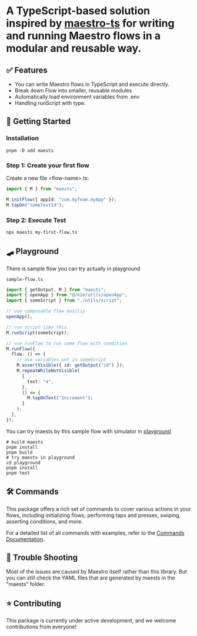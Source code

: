 # A TypeScript-based solution inspired by [maestro-ts](https://github.com/johkade/maestro-ts) for writing and running Maestro flows in a modular and reusable way.

## ✅ Features

- You can write Maestro flows in TypeScript and execute directly.
- Break down Flow into smaller, reusable modules
- Automatically load environment variables from .env
- Handling runScript with type.

## 🚀 Getting Started

### Installation

```sh:
pnpm -D add maests
```

### Step 1: Create your first flow

Create a new file \<flow-name>.ts:

```typescript
import { M } from "maests";

M.initFlow({ appId: "com.myTeam.myApp" });
M.tapOn("someTestId");
```

### Step 2: Execute Test

```sh
npx maests my-first-flow.ts
```

## 🛹 Playground

There is sample flow you can try actually in playground

`sample-flow.ts`

```typescript
import { getOutput, M } from "maests";
import { openApp } from "@/e2e/utils/openApp";
import { someScript } from "./utils/script";

// use composable flow easiliy
openApp();

// run script like this
M.runScript(someScript);

// use runFlow to run some flow with condition
M.runFlow({
  flow: () => {
    // use variables set in someScript
    M.assertVisible({ id: getOutput("id") });
    M.repeatWhileNotVisible(
      {
        text: "4",
      },
      () => {
        M.tapOnText("Increment");
      }
    );
  },
});
```

You can try maests by this sample flow with simulator in [playground](playground)

```shell
# build maests
pnpm install
pnpm build
# try maests in playground
cd playground
pnpm install
pnpm test
```

## 🛠️ Commands

This package offers a rich set of commands to cover various actions in your flows, including initializing flows, performing taps and presses, swiping, asserting conditions, and more.

For a detailed list of all commands with examples, refer to the [Commands Documentation](./commands.md).

## 🚨 Trouble Shooting

Most of the issues are caused by Maestro itself rather than this library. But you can still check the YAML files that are generated by maests in the "maests" folder.

## ⭐️ Contributing

This package is currently under active development, and we welcome contributions from everyone!
